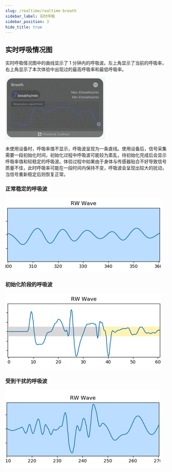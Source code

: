 ```yaml
---
slug: /realtime/realtime-breath
sidebar_label: 实时呼吸
sidebar_position: 3
hide_title: true
---
```


## 实时呼吸情况图

实时呼吸情况图中的曲线显示了 1 分钟内的呼吸波。左上角显示了当前的呼吸率，右上角显示了本次体验中出现过的最高呼吸率和最低呼吸率。

![实时呼吸情况图](Image1/17.png)

未使用设备时，呼吸率值不显示，呼吸波呈现为一条直线。使用设备后，信号采集需要一段初始化时间，初始化过程中呼吸波可能较为紊乱，待初始化完成后会显示呼吸率值和较稳定的呼吸波。体验过程中如果由于身体与传感器贴合不好导致信号质量不佳，此时呼吸率可能在一段时间内保持不变，呼吸波会呈现出较大的扰动，当信号重新稳定后则恢复正常。

### 正常稳定的呼吸波
![正常稳定的呼吸波](Image1/18.png)

### 初始化阶段的呼吸波
![初始化阶段的呼吸波（较为紊乱）](Image1/19.png)

### 受到干扰的呼吸波
![受到干扰的呼吸波](Image1/20.png)

